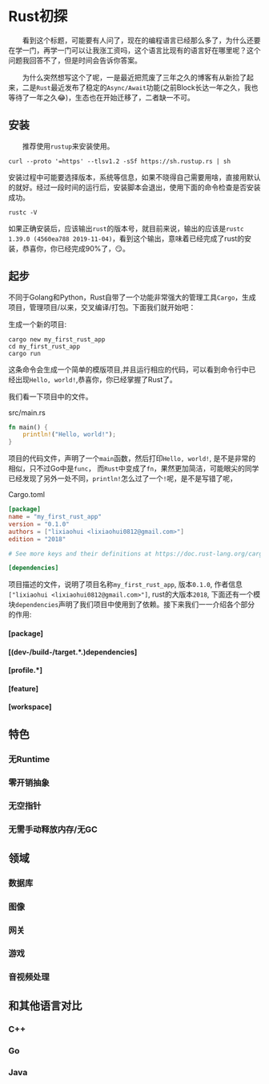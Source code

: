 # Rust初探

&emsp;&emsp;看到这个标题，可能要有人问了，现在的编程语言已经那么多了，为什么还要在学一门，再学一门可以让我涨工资吗，这个语言比现有的语言好在哪里呢？这个问题我回答不了，但是时间会告诉你答案。

&emsp;&emsp;为什么突然想写这个了呢，一是最近把荒废了三年之久的博客有从新捡了起来，二是`Rust`最近发布了稳定的`Async/Await`功能(之前Block长达一年之久，我也等待了一年之久:joy:)，生态也在开始迁移了，二者缺一不可。
## 安装
&emsp;&emsp;推荐使用`rustup`来安装使用。
```shell
curl --proto '=https' --tlsv1.2 -sSf https://sh.rustup.rs | sh
```
安装过程中可能要选择版本，系统等信息，如果不晓得自己需要用啥，直接用默认的就好。经过一段时间的运行后，安装脚本会退出，使用下面的命令检查是否安装成功。
```shell
rustc -V
```
如果正确安装后，应该输出`rust`的版本号，就目前来说，输出的应该是`rustc 1.39.0 (4560ea788 2019-11-04)`，看到这个输出，意味着已经完成了rust的安装，恭喜你，你已经完成90%了，:smirk:。
## 起步
不同于Golang和Python，Rust自带了一个功能非常强大的管理工具`Cargo`，生成项目，管理项目/以来，交叉编译/打包。下面我们就开始吧：

生成一个新的项目:
```shell
cargo new my_first_rust_app
cd my_first_rust_app
cargo run
```
这条命令会生成一个简单的模版项目,并且运行相应的代码，可以看到命令行中已经出现`Hello, world!`,恭喜你，你已经掌握了Rust了。

我们看一下项目中的文件。

src/main.rs
```rust
fn main() {
    println!("Hello, world!");
}
```
项目的代码文件，声明了一个`main`函数，然后打印`Hello, world!`, 是不是非常的相似，只不过Go中是`func`， 而`Rust`中变成了`fn`，果然更加简洁，可能眼尖的同学已经发现了另外一处不同，`println!`怎么过了一个`!`呢，是不是写错了呢，

Cargo.toml
```toml
[package]
name = "my_first_rust_app"
version = "0.1.0"
authors = ["lixiaohui <lixiaohui0812@gmail.com>"]
edition = "2018"

# See more keys and their definitions at https://doc.rust-lang.org/cargo/reference/manifest.html

[dependencies]

```
项目描述的文件，说明了项目名称`my_first_rust_app`, 版本`0.1.0`, 作者信息`["lixiaohui <lixiaohui0812@gmail.com>"]`, rust的大版本`2018`, 下面还有一个模块`dependencies`声明了我们项目中使用到了依赖。接下来我们一一介绍各个部分的作用:
#### [package]
#### [(dev-/build-/target.*.)dependencies]
#### [profile.*]
#### [feature]
#### [workspace]

## 特色
### 无Runtime
### 零开销抽象
### 无空指针
### 无需手动释放内存/无GC
## 领域
### 数据库
### 图像
### 网关
### 游戏
### 音视频处理
## 和其他语言对比
### C++
### Go
### Java

